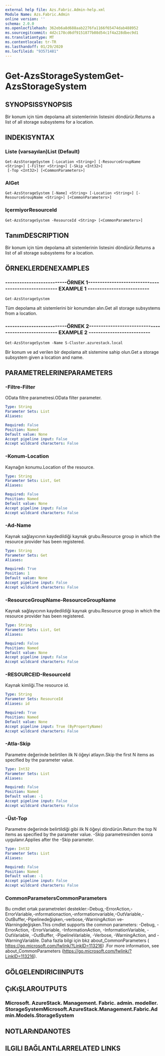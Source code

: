 ```yaml
---
external help file: Azs.Fabric.Admin-help.xml
Module Name: Azs.Fabric.Admin
online version: ''
schema: 2.0.0
ms.openlocfilehash: 362eb6a8d688aab2276fa1166f65474dab488952
ms.sourcegitcommit: 4d2c178cd6df9151877b08d54c1f4a228dbec9d1
ms.translationtype: MT
ms.contentlocale: tr-TR
ms.lasthandoff: 01/29/2020
ms.locfileid: "93571481"
---
```

# <span data-ttu-id="02628-101">Get-AzsStorageSystem</span><span class="sxs-lookup"><span data-stu-id="02628-101">Get-AzsStorageSystem</span></span>

## <span data-ttu-id="02628-102">SYNOPSIS</span><span class="sxs-lookup"><span data-stu-id="02628-102">SYNOPSIS</span></span>
<span data-ttu-id="02628-103">Bir konum için tüm depolama alt sistemlerinin listesini döndürür.</span><span class="sxs-lookup"><span data-stu-id="02628-103">Returns a list of all storage subsystems for a location.</span></span>

## <span data-ttu-id="02628-104">INDEKI</span><span class="sxs-lookup"><span data-stu-id="02628-104">SYNTAX</span></span>

### <span data-ttu-id="02628-105">Liste (varsayılan)</span><span class="sxs-lookup"><span data-stu-id="02628-105">List (Default)</span></span>
```
Get-AzsStorageSystem [-Location <String>] [-ResourceGroupName <String>] [-Filter <String>] [-Skip <Int32>]
 [-Top <Int32>] [<CommonParameters>]
```

### <span data-ttu-id="02628-106">Al</span><span class="sxs-lookup"><span data-stu-id="02628-106">Get</span></span>
```
Get-AzsStorageSystem [-Name] <String> [-Location <String>] [-ResourceGroupName <String>] [<CommonParameters>]
```

### <span data-ttu-id="02628-107">Içermiyor</span><span class="sxs-lookup"><span data-stu-id="02628-107">ResourceId</span></span>
```
Get-AzsStorageSystem -ResourceId <String> [<CommonParameters>]
```

## <span data-ttu-id="02628-108">Tanım</span><span class="sxs-lookup"><span data-stu-id="02628-108">DESCRIPTION</span></span>
<span data-ttu-id="02628-109">Bir konum için tüm depolama alt sistemlerinin listesini döndürür.</span><span class="sxs-lookup"><span data-stu-id="02628-109">Returns a list of all storage subsystems for a location.</span></span>

## <span data-ttu-id="02628-110">ÖRNEKLERDEN</span><span class="sxs-lookup"><span data-stu-id="02628-110">EXAMPLES</span></span>

### <span data-ttu-id="02628-111">--------------------------ÖRNEK 1--------------------------</span><span class="sxs-lookup"><span data-stu-id="02628-111">-------------------------- EXAMPLE 1 --------------------------</span></span>
```
Get-AzsStorageSystem
```

<span data-ttu-id="02628-112">Tüm depolama alt sistemlerini bir konumdan alın.</span><span class="sxs-lookup"><span data-stu-id="02628-112">Get all storage subsystems from a location.</span></span>

### <span data-ttu-id="02628-113">--------------------------ÖRNEK 2--------------------------</span><span class="sxs-lookup"><span data-stu-id="02628-113">-------------------------- EXAMPLE 2 --------------------------</span></span>
```
Get-AzsStorageSystem -Name S-Cluster.azurestack.local
```

<span data-ttu-id="02628-114">Bir konum ve ad verilen bir depolama alt sistemine sahip olun.</span><span class="sxs-lookup"><span data-stu-id="02628-114">Get a storage subsystem given a location and name.</span></span>

## <span data-ttu-id="02628-115">PARAMETRELERINE</span><span class="sxs-lookup"><span data-stu-id="02628-115">PARAMETERS</span></span>

### <span data-ttu-id="02628-116">-Filtre</span><span class="sxs-lookup"><span data-stu-id="02628-116">-Filter</span></span>
<span data-ttu-id="02628-117">OData filtre parametresi.</span><span class="sxs-lookup"><span data-stu-id="02628-117">OData filter parameter.</span></span>

```yaml
Type: String
Parameter Sets: List
Aliases: 

Required: False
Position: Named
Default value: None
Accept pipeline input: False
Accept wildcard characters: False
```

### <span data-ttu-id="02628-118">-Konum</span><span class="sxs-lookup"><span data-stu-id="02628-118">-Location</span></span>
<span data-ttu-id="02628-119">Kaynağın konumu.</span><span class="sxs-lookup"><span data-stu-id="02628-119">Location of the resource.</span></span>

```yaml
Type: String
Parameter Sets: List, Get
Aliases: 

Required: False
Position: Named
Default value: None
Accept pipeline input: False
Accept wildcard characters: False
```

### <span data-ttu-id="02628-120">-Ad</span><span class="sxs-lookup"><span data-stu-id="02628-120">-Name</span></span>
<span data-ttu-id="02628-121">Kaynak sağlayıcının kaydedildiği kaynak grubu.</span><span class="sxs-lookup"><span data-stu-id="02628-121">Resource group in which the resource provider has been registered.</span></span>

```yaml
Type: String
Parameter Sets: Get
Aliases: 

Required: True
Position: 1
Default value: None
Accept pipeline input: False
Accept wildcard characters: False
```

### <span data-ttu-id="02628-122">-ResourceGroupName</span><span class="sxs-lookup"><span data-stu-id="02628-122">-ResourceGroupName</span></span>
<span data-ttu-id="02628-123">Kaynak sağlayıcının kaydedildiği kaynak grubu.</span><span class="sxs-lookup"><span data-stu-id="02628-123">Resource group in which the resource provider has been registered.</span></span>

```yaml
Type: String
Parameter Sets: List, Get
Aliases: 

Required: False
Position: Named
Default value: None
Accept pipeline input: False
Accept wildcard characters: False
```

### <span data-ttu-id="02628-124">-RESOURCEID</span><span class="sxs-lookup"><span data-stu-id="02628-124">-ResourceId</span></span>
<span data-ttu-id="02628-125">Kaynak kimliği.</span><span class="sxs-lookup"><span data-stu-id="02628-125">The resource id.</span></span>

```yaml
Type: String
Parameter Sets: ResourceId
Aliases: id

Required: True
Position: Named
Default value: None
Accept pipeline input: True (ByPropertyName)
Accept wildcard characters: False
```

### <span data-ttu-id="02628-126">-Atla</span><span class="sxs-lookup"><span data-stu-id="02628-126">-Skip</span></span>
<span data-ttu-id="02628-127">Parametre değerinde belirtilen ilk N öğeyi atlayın.</span><span class="sxs-lookup"><span data-stu-id="02628-127">Skip the first N items as specified by the parameter value.</span></span>

```yaml
Type: Int32
Parameter Sets: List
Aliases: 

Required: False
Position: Named
Default value: -1
Accept pipeline input: False
Accept wildcard characters: False
```

### <span data-ttu-id="02628-128">-Üst</span><span class="sxs-lookup"><span data-stu-id="02628-128">-Top</span></span>
<span data-ttu-id="02628-129">Parametre değerinde belirtildiği gibi ilk N öğeyi döndürün.</span><span class="sxs-lookup"><span data-stu-id="02628-129">Return the top N items as specified by the parameter value.</span></span>
<span data-ttu-id="02628-130">-Skip parametresinden sonra uygulanır.</span><span class="sxs-lookup"><span data-stu-id="02628-130">Applies after the -Skip parameter.</span></span>

```yaml
Type: Int32
Parameter Sets: List
Aliases: 

Required: False
Position: Named
Default value: -1
Accept pipeline input: False
Accept wildcard characters: False
```

### <span data-ttu-id="02628-131">CommonParameters</span><span class="sxs-lookup"><span data-stu-id="02628-131">CommonParameters</span></span>
<span data-ttu-id="02628-132">Bu cmdlet ortak parametreleri destekler:-Debug,-ErrorAction,-ErrorVariable,-ınformationaction,-ınformationvariable,-OutVariable,-OutBuffer,-Pipelinedeğişken,-verbose,-WarningAction ve-Warningdeğişken.</span><span class="sxs-lookup"><span data-stu-id="02628-132">This cmdlet supports the common parameters: -Debug, -ErrorAction, -ErrorVariable, -InformationAction, -InformationVariable, -OutVariable, -OutBuffer, -PipelineVariable, -Verbose, -WarningAction, and -WarningVariable.</span></span> <span data-ttu-id="02628-133">Daha fazla bilgi için bkz about_CommonParameters ( https://go.microsoft.com/fwlink/?LinkID=113216) .</span><span class="sxs-lookup"><span data-stu-id="02628-133">For more information, see about_CommonParameters (https://go.microsoft.com/fwlink/?LinkID=113216).</span></span>

## <span data-ttu-id="02628-134">GÖLGELENDIRICI</span><span class="sxs-lookup"><span data-stu-id="02628-134">INPUTS</span></span>

## <span data-ttu-id="02628-135">ÇıKıŞLAR</span><span class="sxs-lookup"><span data-stu-id="02628-135">OUTPUTS</span></span>

### <span data-ttu-id="02628-136">Microsoft. AzureStack. Management. Fabric. admin. modeller. StorageSystem</span><span class="sxs-lookup"><span data-stu-id="02628-136">Microsoft.AzureStack.Management.Fabric.Admin.Models.StorageSystem</span></span>

## <span data-ttu-id="02628-137">NOTLARıNDA</span><span class="sxs-lookup"><span data-stu-id="02628-137">NOTES</span></span>

## <span data-ttu-id="02628-138">ILGILI BAĞLANTıLAR</span><span class="sxs-lookup"><span data-stu-id="02628-138">RELATED LINKS</span></span>

